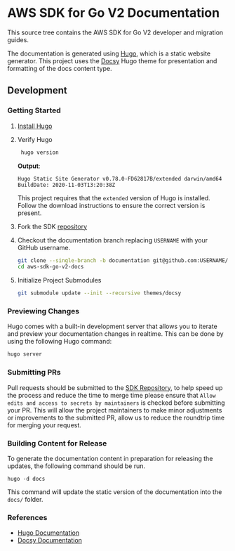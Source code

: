 # AWS SDK for Go V2 Documentation

This source tree contains the AWS SDK for Go V2 developer and migration guides.

The documentation is generated using [Hugo](https://gohugo.io/), which is a static website generator. This project uses
the [Docsy](https://www.docsy.dev/) Hugo theme for presentation and formatting of the docs content type.

## Development

### Getting Started

1. [Install Hugo](https://gohugo.io/getting-started/installing)
1. Verify Hugo
   ```bash
    hugo version
    ```
   **Output**:
   ```
   Hugo Static Site Generator v0.78.0-FD62817B/extended darwin/amd64 BuildDate: 2020-11-03T13:20:38Z
   ```

   This project requires that the `extended` version of Hugo is installed. Follow the download instructions to ensure
   the correct version is present.
1. Fork the SDK [repository](https://github.com/aws/aws-sdk-go-v2)
1. Checkout the documentation branch replacing `USERNAME` with your GitHub username.
   ```bash
   git clone --single-branch -b documentation git@github.com:USERNAME/aws-sdk-go-v2.git aws-sdk-go-v2-docs
   cd aws-sdk-go-v2-docs
   ```
1. Initialize Project Submodules
   ```bash
   git submodule update --init --recursive themes/docsy
   ```

### Previewing Changes

Hugo comes with a built-in development server that allows you to iterate and preview your documentation changes in
realtime. This can be done by using the following Hugo command:

```bash
hugo server
```

### Submitting PRs
Pull requests should be submitted to the [SDK Repository](sdkrepo), to help speed up the process and reduce the time
to merge time please ensure that `Allow edits and access to secrets by maintainers` is checked before submitting your PR.
This will allow the project maintainers to make minor adjustments or improvements to the submitted PR, allow us to reduce the
roundtrip time for merging your request.

### Building Content for Release
To generate the documentation content in preparation for releasing the updates, the following command should be run.
```
hugo -d docs
```
This command will update the static version of the documentation into the `docs/` folder.

### References
* [Hugo Documentation](https://gohugo.io/documentation/)
* [Docsy Documentation](https://www.docsy.dev/docs/)

[sdkrepo]: https://github.com/aws/aws-sdk-go-v2
